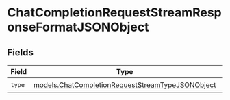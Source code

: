 # ChatCompletionRequestStreamResponseFormatJSONObject


## Fields

| Field                                                                                                      | Type                                                                                                       | Required                                                                                                   | Description                                                                                                |
| ---------------------------------------------------------------------------------------------------------- | ---------------------------------------------------------------------------------------------------------- | ---------------------------------------------------------------------------------------------------------- | ---------------------------------------------------------------------------------------------------------- |
| `type`                                                                                                     | [models.ChatCompletionRequestStreamTypeJSONObject](../models/chatcompletionrequeststreamtypejsonobject.md) | :heavy_check_mark:                                                                                         | N/A                                                                                                        |
